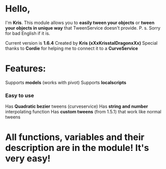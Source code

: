 # Hello,
I'm **Kris**. This module allows you to **easily tween your objects** or **tween your objects in unique way** that TweenService doesn't provide.
P. s. Sorry for bad English if it is.

Current version is **1.6.4**
Created by **Kris (xXxKrisstalDragonxXx)**
Special thanks to **Cordie** for helping me to connect it to a **CurveService**

# Features:
Supports **models** (works with pivot)
Supports **localscripts**
### Easy to use
Has **Quadratic bezier** tweens (curveservice)
Has **string and number** interpolating function
Has **custom tweens** (from 1.5.1) that work like normal tweens

# All functions, variables and their description are in the module! It's very easy!
